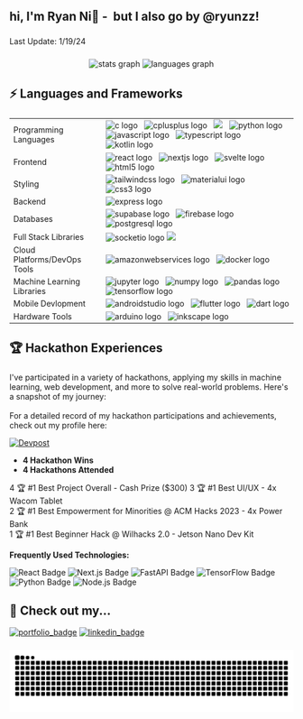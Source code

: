 <h2 align="left">hi, I'm Ryan Ni👋 - ‎ but I also go by @ryunzz!</h2>


###

<p align="left">Last Update: 1/19/24</p>

###

<div align="center">
  <img src="https://github-readme-stats.vercel.app/api?username=ryunzz&hide_title=false&hide_rank=true&show_icons=true&include_all_commits=false&count_private=true&disable_animations=false&theme=discord_old_blurple&locale=en&hide_border=false&custom_title=Ryan%20Ni's%20Github%20Stats" height="150" alt="stats graph"  />
  <img src="https://github-readme-stats.vercel.app/api/top-langs?username=ryunzz&locale=en&hide_title=false&layout=compact&card_width=320&langs_count=6&theme=discord_old_blurple&hide_border=false&custom_title=Most%20Used%20Language%20(By%20File%20Size)" height="150" alt="languages graph"  />
</div>

###

<h2 align="left">⚡ Languages and Frameworks</h2>

###
<table>
  <tr>
    <td>Programming Languages</td>
      <td>
          <img src="https://img.shields.io/badge/C-A8B9CC?logo=c&logoColor=black&style=for-the-badge" height="22" alt="c logo"  />
          <img width="4" />
          <img src="https://img.shields.io/badge/C++-00599C?logo=cplusplus&logoColor=white&style=for-the-badge" height="22" alt="cplusplus logo"  />
          <img width="4" />
          <img src="https://img.shields.io/badge/Java-%23ED8B00.svg?style=flat-square&logo=openjdk&logoColor=white"/>
          <img width="4" />
          <img src="https://img.shields.io/badge/Python-3776AB?logo=python&logoColor=white&style=for-the-badge" height="22" alt="python logo"  />
          <img width="4" />
          <img src="https://img.shields.io/badge/JavaScript-F7DF1E?logo=javascript&logoColor=black&style=for-the-badge" height="22" alt="javascript logo"  />
          <img width="4" />
          <img src="https://img.shields.io/badge/TypeScript-3178C6?logo=typescript&logoColor=white&style=for-the-badge" height="22" alt="typescript logo"  />
          <img width="4" />
          <img src="https://img.shields.io/badge/Kotlin-7F52FF?logo=kotlin&logoColor=white&style=for-the-badge" height="22" alt="kotlin logo"  />
      </td>
  </tr>
  <tr>
    <td>Frontend</td>
    <td>
      <img src="https://img.shields.io/badge/React-61DAFB?logo=react&logoColor=black&style=for-the-badge" height="22" alt="react logo"  />
      <img width="4" />
      <img src="https://img.shields.io/badge/Next.js-000000?logo=nextdotjs&logoColor=white&style=for-the-badge" height="22" alt="nextjs logo"  />
      <img width="4" />
      <img src="https://img.shields.io/badge/Svelte-FF3E00?logo=svelte&logoColor=white&style=for-the-badge" height="22" alt="svelte logo"  />
      <img width="4" />
      <img src="https://img.shields.io/badge/HTML5-E34F26?logo=html5&logoColor=white&style=for-the-badge" height="22" alt="html5 logo"  />
    </td>
  </tr>
  <tr>
    <td>Styling</td>
    <td>
      <img src="https://img.shields.io/badge/Tailwind CSS-06B6D4?logo=tailwindcss&logoColor=black&style=for-the-badge" height="22" alt="tailwindcss logo"  />
      <img width="4" />
      <img src="https://img.shields.io/badge/MUI-007FFF?logo=mui&logoColor=white&style=for-the-badge" height="22" alt="materialui logo"  />
      <img width="4" />
      <img src="https://img.shields.io/badge/CSS3-1572B6?logo=css3&logoColor=white&style=for-the-badge" height="22" alt="css3 logo"  />
    </td>
  </tr>
  <tr>
    <td>Backend</td>
    <td>
      <img src="https://img.shields.io/badge/Express-000000?logo=express&logoColor=white&style=for-the-badge" height="22" alt="express logo"  />
    </td>
  </tr>
  <tr>
    <td>Databases</td>
    <td>
      <img src="https://img.shields.io/badge/SupaBase-4169E1?logo=supabase&logoColor=white&style=for-the-badge" height="22" alt="supabase logo"  />
      <img width="4" />
      <img src="https://img.shields.io/badge/Firebase-FFCA28?logo=firebase&logoColor=black&style=for-the-badge" height="22" alt="firebase logo"  />
      <img width="4" />
      <img src="https://img.shields.io/badge/PostgreSQL-4169E1?logo=postgresql&logoColor=white&style=for-the-badge" height="22" alt="postgresql logo"  />
    </td>
  </tr>
  <tr>
    <td >Full Stack Libraries</td>
    <td>
      <img src="https://img.shields.io/badge/Socket.io-010101?logo=socketdotio&logoColor=white&style=for-the-badge" height="22" alt="socketio logo"  />
      <img src="https://img.shields.io/badge/OpenAPI-6BA539?style=flat-square&logo=openapi-initiative&logoColor=white"/>
    </td>
  </tr>
  <tr>
    <td >Cloud Platforms/DevOps Tools</td>
    <td>
      <img src="https://img.shields.io/badge/Amazon AWS-232F3E?logo=amazonaws&logoColor=white&style=for-the-badge" height="22" alt="amazonwebservices logo"  />
      <img width="4" />
      <img src="https://img.shields.io/badge/Docker-2496ED?logo=docker&logoColor=white&style=for-the-badge" height="22" alt="docker logo"  />
     </td>
  </tr>
  <tr>
    <td>Machine Learning Libraries</td>
    <td>
      <img src="https://img.shields.io/badge/Jupyter-F37626?logo=jupyter&logoColor=black&style=for-the-badge" height="22" alt="jupyter logo"  />
      <img width="4" />
      <img src="https://img.shields.io/badge/NumPy-013243?logo=numpy&logoColor=white&style=for-the-badge" height="22" alt="numpy logo"  />
      <img width="4" />
      <img src="https://img.shields.io/badge/pandas-150458?logo=pandas&logoColor=white&style=for-the-badge" height="22" alt="pandas logo"  />
      <img width="4" />
      <img src="https://img.shields.io/badge/TensorFlow-FF6F00?logo=tensorflow&logoColor=black&style=for-the-badge" height="22" alt="tensorflow logo"  />
    </td>
  </tr>
  <tr>
    <td>Mobile Devlopment</td>
    <td>
      <img src="https://img.shields.io/badge/Android Studio-3DDC84?logo=androidstudio&logoColor=black&style=for-the-badge" height="22" alt="androidstudio logo"  />
      <img width="4" />
      <img src="https://img.shields.io/badge/Flutter-02569B?logo=flutter&logoColor=white&style=for-the-badge" height="22" alt="flutter logo"  />
      <img width="4" />
      <img src="https://img.shields.io/badge/Dart-0175C2?logo=dart&logoColor=white&style=for-the-badge" height="22" alt="dart logo"  />
    </td>
  </tr>
  <tr>
    <td>Hardware Tools</td>
    <td>
      <img src="https://img.shields.io/badge/Arduino-00979D?logo=arduino&logoColor=white&style=for-the-badge" height="22" alt="arduino logo"  />
      <img width="4" />
      <img src="https://img.shields.io/badge/Inkscape-000000?logo=inkscape&logoColor=white&style=for-the-badge" height="22" alt="inkscape logo"  />
    </td>
  </tr>
</table>

###

<h2 align="left">🏆 Hackathon Experiences</h2>

###

I've participated in a variety of hackathons, applying my skills in machine learning, web development, and more to solve real-world problems. Here's a snapshot of my journey:<br><br>For a detailed record of my hackathon participations and achievements, check out my profile here:

[![Devpost](https://img.shields.io/badge/Devpost-Profile-003E54?style=flat-square&logo=devpost&logoColor=white)](https://devpost.com/ryan-ni)

- **4 Hackathon Wins**
- **4 Hackathons Attended**

4 🏆 #1 Best Project Overall                              - Cash Prize ($300)
3 🏆 #1 Best UI/UX                                        - 4x Wacom Tablet     
2 🏆 #1 Best Empowerment for Minorities @ ACM Hacks 2023  - 4x Power Bank       
1 🏆 #1 Best Beginner Hack @ Wilhacks 2.0                 - Jetson Nano Dev Kit 

**Frequently Used Technologies:**

![React Badge](https://img.shields.io/badge/React-20232A?style=flat-square&logo=react&logoColor=61DAFB)
![Next.js Badge](https://img.shields.io/badge/Next.js-000000?style=flat-square&logo=next.js&logoColor=white)
![FastAPI Badge](https://img.shields.io/badge/FastAPI-009688?style=flat-square&logo=fastapi&logoColor=white)
![TensorFlow Badge](https://img.shields.io/badge/TensorFlow-FF6F00?style=flat-square&logo=tensorflow&logoColor=white)
![Python Badge](https://img.shields.io/badge/Python-3776AB?style=flat-square&logo=python&logoColor=yellow)
![Node.js Badge](https://img.shields.io/badge/Node.js-43853D?style=flat-square&logo=node.js&logoColor=white)

###

<h2 align="left">👀 Check out my...</h2>

[![portfolio_badge]](https://ryan-ni.vercel.app)
[![linkedin_badge]](https://linkedin.com/in/ryan-ni)

###

<img src="https://raw.githubusercontent.com/ryunzz/ryunzz/output/snake.svg" alt="Snake animation" />


<!-- Badges -->
[portfolio_badge]: https://img.shields.io/badge/Portfolio%20Website-%230077B5.svg?style=flat-square&logo=buffer&logoColor=white
[linkedin_badge]: https://img.shields.io/badge/LinkedIn-%230077B5.svg?style=flat-square&logo=linkedin&logoColor=white
